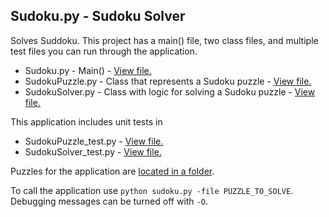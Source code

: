## Sudoku.py - Sudoku Solver

Solves Suddoku. This project has a main() file, two class files, and multiple test files you can run through the application.

- Sudoku.py - Main() - [View file.](https://github.com/ICodeForCoffee/PythonSandbox/blob/main/Sudoku.py)
- SudokuPuzzle.py - Class that represents a Sudoku puzzle - [View file.](https://github.com/ICodeForCoffee/PythonSandbox/blob/main/SudokuPuzzle.py)
- SudokuSolver.py - Class with logic for solving a Sudoku puzzle - [View file.](https://github.com/ICodeForCoffee/PythonSandbox/blob/main/SudokuSolver.py)

This application includes unit tests in

- SudokuPuzzle_test.py - [View file.](https://github.com/ICodeForCoffee/PythonSandbox/blob/main/SudokuPuzzle_test.py)
- SudokuSolver_test.py - [View file.](https://github.com/ICodeForCoffee/PythonSandbox/blob/main/SudokuSolver_test.py)

Puzzles for the application are [located in a folder](https://github.com/ICodeForCoffee/PythonSandbox/tree/main/SudokuPuzzles).

To call the application use `python sudoku.py -file PUZZLE_TO_SOLVE`. Debugging messages can be turned off with `-O`.
